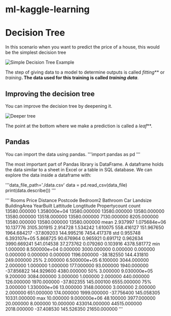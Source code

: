 # ml-kaggle-learning
 
# Decision Tree
In this scenario when you want to predict the price of a house, this would be the simplest decision tree

![Simple Decision Tree Example](https://i.imgur.com/7tsb5b1.png)

The step of giving data to a model to determine outputs is called _fitting_** or _training_**.
The data used for this training is called _training data_**.

## Improving the decision tree

You can improve the decision tree by deepening it.

![Deeper tree](https://i.imgur.com/R3ywQsR.png)

The point at the bottom where we make a prediction is called a _leaf_**.

## Pandas

You can import the data using pandas.
'''import pandas as pd
'''

The most important part of Pandas library is DataFrame. A dataframe holds the data similar to a sheet in Excel or a table in SQL database.
We can explore the data inside a dataframe with:

'''data_file_path='./data.csv'
data = pd.read_csv(data_file)
print(data.describe())
'''

'''              Rooms         Price      Distance      Postcode      Bedroom2      Bathroom           Car       Landsize  BuildingArea    YearBuilt     Lattitude    Longtitude  Propertycount
count  13580.000000  1.358000e+04  13580.000000  13580.000000  13580.000000  13580.000000  13518.000000   13580.000000   7130.000000  8205.000000  13580.000000  13580.000000   13580.000000
mean       2.937997  1.075684e+06     10.137776   3105.301915      2.914728      1.534242      1.610075     558.416127    151.967650  1964.684217    -37.809203    144.995216    7454.417378
std        0.955748  6.393107e+05      5.868725     90.676964      0.965921      0.691712      0.962634    3990.669241    541.014538    37.273762      0.079260      0.103916    4378.581772
min        1.000000  8.500000e+04      0.000000   3000.000000      0.000000      0.000000      0.000000       0.000000      0.000000  1196.000000    -38.182550    144.431810     249.000000
25%        2.000000  6.500000e+05      6.100000   3044.000000      2.000000      1.000000      1.000000     177.000000     93.000000  1940.000000    -37.856822    144.929600    4380.000000
50%        3.000000  9.030000e+05      9.200000   3084.000000      3.000000      1.000000      2.000000     440.000000    126.000000  1970.000000    -37.802355    145.000100    6555.000000
75%        3.000000  1.330000e+06     13.000000   3148.000000      3.000000      2.000000      2.000000     651.000000    174.000000  1999.000000    -37.756400    145.058305   10331.000000
max       10.000000  9.000000e+06     48.100000   3977.000000     20.000000      8.000000     10.000000  433014.000000  44515.000000  2018.000000    -37.408530    145.526350   21650.000000
'''

